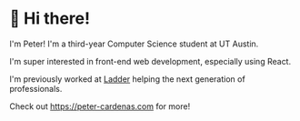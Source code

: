# 👋 Hi there!
I'm Peter! I'm a third-year Computer Science student at UT Austin.

I'm super interested in front-end web development, especially using React.

I'm previously worked at [Ladder](https://ladder.to) helping the next generation of professionals.

Check out https://peter-cardenas.com for more!

